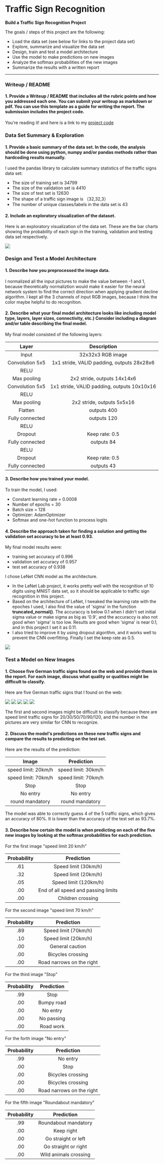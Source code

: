 # **Traffic Sign Recognition** 

**Build a Traffic Sign Recognition Project**

The goals / steps of this project are the following:
* Load the data set (see below for links to the project data set)
* Explore, summarize and visualize the data set
* Design, train and test a model architecture
* Use the model to make predictions on new images
* Analyze the softmax probabilities of the new images
* Summarize the results with a written report


[//]: # (Image References)

[image1]: ./image_1.jpg
[image2]: ./image_2.jpg
[image3]: ./image_3.jpg
[image4]: ./image_4.jpg
[image5]: ./image_5.jpg
[image6]: ./plot.jpg
[image7]: ./plot2.jpg

---
### Writeup / README

#### 1. Provide a Writeup / README that includes all the rubric points and how you addressed each one. You can submit your writeup as markdown or pdf. You can use this template as a guide for writing the report. The submission includes the project code.

You're reading it! and here is a link to my [project code](https://github.com/z1223343/udacity-term1-project2/blob/master/Traffic_Sign_Classifier.ipynb) 

### Data Set Summary & Exploration

#### 1. Provide a basic summary of the data set. In the code, the analysis should be done using python, numpy and/or pandas methods rather than hardcoding results manually.

I used the pandas library to calculate summary statistics of the traffic
signs data set:

* The size of training set is 34799
* The size of the validation set is 4410
* The size of test set is 12630
* The shape of a traffic sign image is （32,32,3）
* The number of unique classes/labels in the data set is 43

#### 2. Include an exploratory visualization of the dataset.

Here is an exploratory visualization of the data set. These are the bar charts showing the probability of each sign in the training, validation and testing data set respectively. 

![][image6]

### Design and Test a Model Architecture

#### 1. Describe how you preprocessed the image data. 

I normalized all the input pictures to make the value between -1 and 1, because theoretically normaliztion would make it easier for the neural network system to find the correct direction when applying gradient decline algorithm.
I kept all the 3 channels of input RGB images, because I think the color maybe helpful to do recognition.

#### 2. Describe what your final model architecture looks like including model type, layers, layer sizes, connectivity, etc.) Consider including a diagram and/or table describing the final model.

My final model consisted of the following layers:

| Layer         		|     Description	        					| 
|:---------------------:|:---------------------------------------------:| 
| Input         		| 32x32x3 RGB image   							| 
| Convolution 5x5     	| 1x1 stride, VALID padding, outputs 28x28x6 	|
| RELU					|												|
| Max pooling	      	| 2x2 stride, outputs 14x14x6 				|
| Convolution 5x5	    | 1x1 stride, VALID padding, outputs 10x10x16     		|
| RELU  |                      |
|Max pooling      |    2x2 stride, outputs 5x5x16           |
|Flatten   |      outputs 400|
| Fully connected		| outputs 120        									|
| RELU			|         									|
|	Dropout					|	Keep rate: 0.5											|
|		Fully connected				|			outputs 84									|
|RELU  |     |
|Dropout   |         Keep rate: 0.5     |
|Fully connected  | outputs 43    |
 


#### 3. Describe how you trained your model. 

To train the model, I used:
* Constant learning rate = 0.0008
* Number of epochs = 30
* Batch size = 128
* Optimizer: AdamOptimizer
* Softmax and one-hot function to process logits

#### 4. Describe the approach taken for finding a solution and getting the validation set accuracy to be at least 0.93.

My final model results were:

* training set accuracy of 0.996
* validation set accuracy of 0.957
* test set accuracy of 0.938

I chose LeNet CNN model as the architecture.
* In the LeNet Lab project, it works pretty well with the recognition of 10 digits using MNIST data set, so it should be applicable to traffic sign recognition in this project.
* Based on the architecture of LeNet, I tweaked the learning rate with the epoches I used, I also find the value of 'sigma' in the function **truncated_normal()**. The accuraccy is below 0.1 when I didn't set initial sigma value or make sigma as big as '0.9', and the accuraccy is also not good when 'sigma' is too low. Results are good when 'sigma' is near 0.1, and in this project I set it as 0.11.
* I also tried to improve it by using dropout algorithm, and it works well to prevent the CNN overfitting. Finally I set the keep rate as 0.5.

![][image7]

### Test a Model on New Images

#### 1. Choose five German traffic signs found on the web and provide them in the report. For each image, discuss what quality or qualities might be difficult to classify.

Here are five German traffic signs that I found on the web:

![][image1] ![][image2] ![][image3] 
![][image4] ![][image5]


The first and second images might be difficult to classify because there are speed limit traffic signs for 20/30/50/70/90/120, and the number in the pictures are very similar for CNN to recognize.

#### 2. Discuss the model's predictions on these new traffic signs and compare the results to predicting on the test set.

Here are the results of the prediction:

| Image			        |     Prediction	        					| 
|:---------------------:|:---------------------------------------------:| 
| speed limit: 20km/h      		| speed limit: 30km/h   									| 
| speed limit: 70km/h     			| speed limit: 70km/h 										|
| Stop					| Stop											|
| No entry	      		| No entry					 				|
| round mandatory			| round mandatory      							|


The model was able to correctly guess 4 of the 5 traffic signs, which gives an accuracy of 80%. It is lower than the accuracy of the test set as 93.7%.

#### 3. Describe how certain the model is when predicting on each of the five new images by looking at the softmax probabilities for each prediction.

For the first image "speed limit 20 km/h"

| Probability         	|     Prediction	        					| 
|:---------------------:|:---------------------------------------------:| 
| .61         			| Speed limit (30km/h)   									| 
| .32     				| Speed limit (20km/h) 										|
| .05					| Speed limit (120km/h)											|
| .00      			| End of all speed and passing limits					 				|
| .00				    | Children crossing     							|

For the second image "speed limit 70 km/h"

| Probability         	|     Prediction	        					| 
|:---------------------:|:---------------------------------------------:| 
| .89         			| Speed limit (70km/h)  									| 
| .10     				| 	Speed limit (20km/h) 										|
| .00					| General caution											|
| .00      			| Bicycles crossing					 				|
| .00				    |Road narrows on the right     							|

For the third image "Stop"

| Probability         	|     Prediction	        					| 
|:---------------------:|:---------------------------------------------:| 
| .99         			| Stop  									| 
| .00     				| Bumpy road 										|
| .00					| No entry											|
| .00      			| No passing					 				|
| .00				    |Road work     							|

For the forth image "No entry"

| Probability         	|     Prediction	        					| 
|:---------------------:|:---------------------------------------------:| 
| .99         			| No entry 									| 
| .00     				| Stop 										|
| .00					| Bicycles crossing											|
| .00      			| Bicycles crossing					 				|
| .00				    |Road narrows on the right     							|

For the fifth image "Roundabout mandatory"

| Probability         	|     Prediction	        					| 
|:---------------------:|:---------------------------------------------:| 
| .99         			| Roundabout mandatory  									| 
| .00     				| Keep right 										|
| .00					| Go straight or left											|
| .00      			| Go straight or right					 				|
| .00				    |Wild animals crossing     							|
